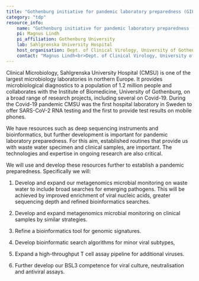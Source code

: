 ```yaml
---
title: "Gothenburg initiative for pandemic laboratory preparedness (GILP)"
category: "tdp"
resource_info:
    name: "Gothenburg initiative for pandemic laboratory preparedness (GILP)"
    pi: Magnus Lindh
    pi_affiliation: Gothenburg University
    lab: Sahlgrenska University Hospital
    host_organisation: Dept. of Clinical Virology, University of Gothenburg and Clinical Microbiology, Sahlgrenska University Hospital
    contact: "Magnus Lindh<br>Dept. of Clinical Virology, University of Gothenburg and Clinical Microbiology, Sahlgrenska University Hospital<br>Email: [magnus.lindh@microbio.gu.se](mailto:magnus.lindh@microbio.gu.se)"
---
```


Clinical Microbiology, Sahlgrenska University Hospital (CMSU) is one of the largest microbiology laboratories in northern Europe. It provides microbiological diagnostics to a population of 1.2 million people and collaborates with the Institute of Biomedicine, University of Gothenburg, on a broad range of research projects, including several on Covid-19. During the Covid-19 pandemic CMSU was the first hospital laboratory in Sweden to offer SARS-CoV-2 RNA testing and the first to provide test results on mobile phones.

We have resources such as deep sequencing instruments and bioinformatics, but further development is important for pandemic laboratory preparedness. For this aim, established routines that provide us with waste water specimen and clinical samples, are important. The technologies and expertise in ongoing research are also critical.

We will use and develop these resources further to establish a pandemic preparedness. Specifically we will:

1. Develop and expand our metagenomics microbial monitoring on waste water to include broad searches for emerging pathogens. This will be achieved by improved enrichment of viral nucleic acids, greater sequencing depth and refined bioinformatics searches.

2. Develop and expand metagenomics microbial monitoring on clinical samples by similar strategies.

3. Refine a bioinformatics tool for genomic signatures.

4. Develop bioinformatic search algorithms for minor viral subtypes,

5. Expand a high-throughput T cell assay pipeline for additional viruses.

6. Further develop our BSL3 competence for viral culture, neutralisation and antiviral assays.
